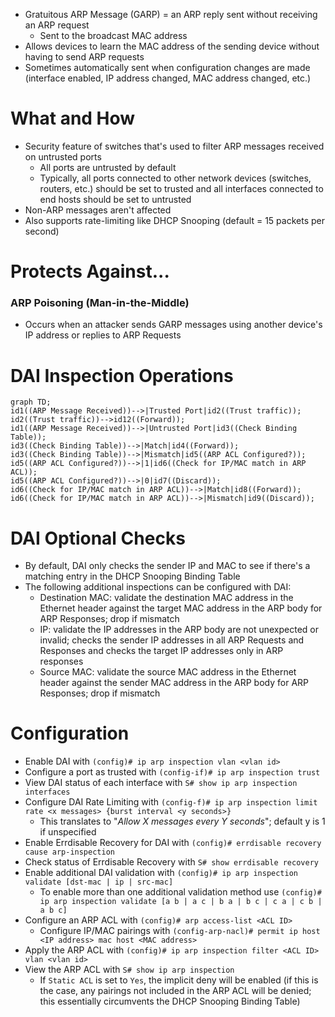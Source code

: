 - Gratuitous ARP Message (GARP) = an ARP reply sent without receiving an ARP request
	- Sent to the broadcast MAC address
- Allows devices to learn the MAC address of the sending device without having to send ARP requests
- Sometimes automatically sent when configuration changes are made (interface enabled, IP address changed, MAC address changed, etc.)
# What and How
- Security feature of switches that's used to filter ARP messages received on untrusted ports
	- All ports are untrusted by default
	- Typically, all ports connected to other network devices (switches, routers, etc.) should be set to trusted and all interfaces connected to end hosts should be set to untrusted
- Non-ARP messages aren't affected
- Also supports rate-limiting like DHCP Snooping (default = 15 packets per second)
# Protects Against...
### ARP Poisoning (Man-in-the-Middle)
- Occurs when an attacker sends GARP messages using another device's IP address or replies to ARP Requests
# DAI Inspection Operations
```mermaid
graph TD;
id1((ARP Message Received))-->|Trusted Port|id2((Trust traffic));
id2((Trust traffic))-->id12((Forward));
id1((ARP Message Received))-->|Untrusted Port|id3((Check Binding Table));
id3((Check Binding Table))-->|Match|id4((Forward));
id3((Check Binding Table))-->|Mismatch|id5((ARP ACL Configured?));
id5((ARP ACL Configured?))-->|1|id6((Check for IP/MAC match in ARP ACL));
id5((ARP ACL Configured?))-->|0|id7((Discard));
id6((Check for IP/MAC match in ARP ACL))-->|Match|id8((Forward));
id6((Check for IP/MAC match in ARP ACL))-->|Mismatch|id9((Discard));
```
# DAI Optional Checks
- By default, DAI only checks the sender IP and MAC to see if there's a matching entry in the DHCP Snooping Binding Table
- The following additional inspections can be configured with DAI:
	- Destination MAC: validate the destination MAC address in the Ethernet header against the target MAC address in the ARP body for ARP Responses; drop if mismatch
	- IP: validate the IP addresses in the ARP body are not unexpected or invalid; checks the sender IP addresses in all ARP Requests and Responses and checks the target IP addresses only in ARP responses
	- Source MAC: validate the source MAC address in the Ethernet header against the sender MAC address in the ARP body for ARP Responses; drop if mismatch
# Configuration
- Enable DAI with `(config)# ip arp inspection vlan <vlan id>`
- Configure a port as trusted with `(config-if)# ip arp inspection trust`
- View DAI status of each interface with `S# show ip arp inspection interfaces`
- Configure DAI Rate Limiting with `(config-f)# ip arp inspection limit rate <x messages> {burst interval <y seconds>}`
	- This translates to "*Allow X messages every Y seconds*"; default y is 1 if unspecified
- Enable Errdisable Recovery for DAI with `(config)# errdisable recovery cause arp-inspection`
- Check status of Errdisable Recovery with `S# show errdisable recovery`
- Enable additional DAI validation with `(config)# ip arp inspection validate [dst-mac | ip | src-mac]`
	- To enable more than one additional validation method use `(config)# ip arp inspection validate [a b | a c | b a | b c | c a | c b | a b c]`
- Configure an ARP ACL with `(config)# arp access-list <ACL ID>`
	- Configure IP/MAC pairings with `(config-arp-nacl)# permit ip host <IP address> mac host <MAC address>`
- Apply the ARP ACL with `(config)# ip arp inspection filter <ACL ID> vlan <vlan id>`
- View the ARP ACL with `S# show ip arp inspection`
	- If `Static ACL` is set to `Yes`, the implicit deny will be enabled (if this is the case, any pairings not included in the ARP ACL will be denied; this essentially circumvents the DHCP Snooping Binding Table)